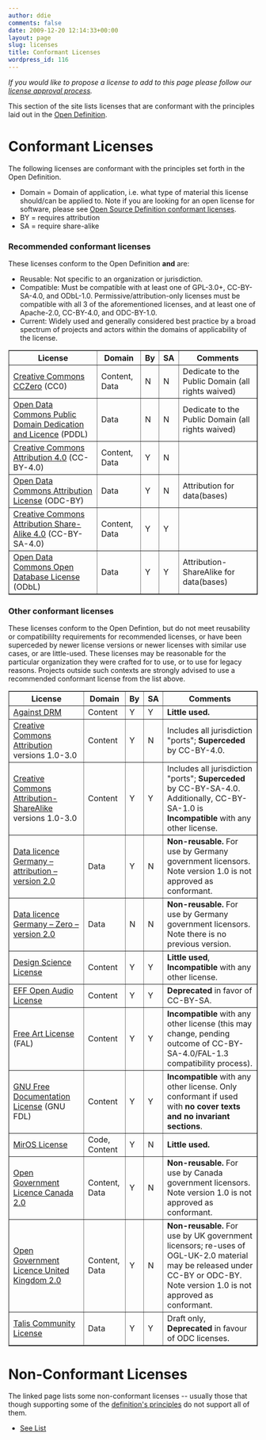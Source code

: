 ```yaml
---
author: ddie
comments: false
date: 2009-12-20 12:14:33+00:00
layout: page
slug: licenses
title: Conformant Licenses
wordpress_id: 116
---
```


*If you would like to propose a license to add to this page please follow our [license approval process](/licenses/process/).*

This section of the site lists licenses that are conformant with the principles laid out in the [Open Definition](/od).

# Conformant Licenses

The following licenses are conformant with the principles set forth in the Open Definition.

* Domain = Domain of application, i.e. what type of material this license should/can be applied to. Note if you are looking for an open license for software, please see [Open Source Definition conformant licenses](http://opensource.org/licenses/).
* BY = requires attribution
* SA = require share-alike


### Recommended conformant licenses 

These licenses conform to the Open Definition **and** are:

* Reusable: Not specific to an organization or jurisdiction.
* Compatible: Must be compatible with at least one of GPL-3.0+, CC-BY-SA-4.0, and ODbL-1.0. Permissive/attribution-only licenses must be compatible with all 3 of the aforementioned licenses, and at least one of Apache-2.0, CC-BY-4.0, and ODC-BY-1.0.
* Current: Widely used and generally considered best practice by a broad spectrum of projects and actors within the domains of applicability of the license.



<table cellpadding="5" cellspacing="0" border="1" >
<tbody >
<tr >

<th >License
</th>

<th >Domain
</th>

<th >By
</th>

<th >SA
</th>

<th >Comments
</th>
</tr>
<tr >

<td ><a href="/licenses/cc-zero">Creative Commons CCZero</a> (CC0)
</td>

<td >Content, Data
</td>

<td >N
</td>

<td >N
</td>

<td >Dedicate to the Public Domain (all rights waived)
</td>
</tr>
<tr >

<td ><a href="/licenses/odc-pddl">Open Data Commons Public Domain Dedication and Licence</a> (PDDL)
</td>

<td >Data
</td>

<td >N
</td>

<td >N
</td>

<td >Dedicate to the Public Domain (all rights waived)
</td>
</tr>
<tr >

<td ><a href="/licenses/cc-by">Creative Commons Attribution 4.0</a> (CC-BY-4.0)
</td>

<td >Content, Data
</td>

<td >Y
</td>

<td >N
</td>

<td >
</td>
</tr>

<tr >
<td ><a href="/licenses/odc-by">Open Data Commons Attribution License</a> (ODC-BY)
</td>

<td >Data
</td>

<td >Y
</td>

<td >N
</td>

<td >Attribution for data(bases)
</td>
</tr>
<tr >

<td ><a href="/licenses/cc-by-sa">Creative Commons Attribution Share-Alike 4.0</a> (CC-BY-SA-4.0)
</td>

<td >Content, Data
</td>

<td >Y
</td>

<td >Y
</td>

<td >
</td>
</tr>

<tr >

<td ><a href="/licenses/odc-odbl">Open Data Commons Open Database License</a> (ODbL)
</td>

<td >Data
</td>

<td >Y
</td>

<td >Y
</td>

<td >Attribution-ShareAlike for data(bases)
</td>
</tr>

</tbody>
</table>



### Other conformant licenses


These licenses conform to the Open Defintion, but do not meet reusability or compatibililty requirements for recommended licenses, or have been superceded by newer license versions or newer licenses with similar use cases, or are little-used. These licenses may be reasonable for the particular organization they were crafted for to use, or to use for legacy reasons. Projects outside such contexts are strongly advised to use a recommended conformant license from the list above.

<table cellpadding="5" cellspacing="0" border="1" >
<tbody >
<tr >

<th >License
</th>

<th >Domain
</th>

<th >By
</th>

<th >SA
</th>

<th >Comments
</th>
</tr>

<tr >
<td ><a href="/licenses/against-drm">Against DRM</a>
</td>
<td >Content
</td>
<td >Y
</td>
<td >Y
</td>
<td ><b>Little used.</b>
</td>
</tr>

<tr >
<td ><a href="/licenses/cc-by">Creative Commons Attribution</a> versions 1.0-3.0
</td>
<td >Content
</td>
<td >Y
</td>
<td >N
</td>
<td>Includes all jurisdiction "ports"; <b>Superceded</b> by CC-BY-4.0.
</td>
</tr>

<tr >
<td ><a href="/licenses/cc-by-sa">Creative Commons Attribution-ShareAlike</a> versions 1.0-3.0
</td>
<td >Content
</td>
<td >Y
</td>
<td >Y
</td>
<td>Includes all jurisdiction "ports"; <b>Superceded</b> by CC-BY-SA-4.0. Additionally, CC-BY-SA-1.0 is <b>Incompatible</b> with any other license.
</td>
</tr>

<tr>
<td ><a href="https://www.govdata.de/dl-de/by-2-0">Data licence Germany – attribution – version 2.0</a>
</td>
<td >Data
</td>
<td >Y
</td>
<td >N
</td>
<td ><b>Non-reusable.</b> For use by Germany government licensors. Note version 1.0 is not approved as conformant.
</td>
</tr>

<tr>
<td ><a href="https://www.govdata.de/dl-de/zero-2-0">Data licence Germany – Zero – version 2.0</a>
</td>
<td >Data
</td>
<td >N
</td>
<td >N
</td>
<td ><b>Non-reusable.</b> For use by Germany government licensors. Note there is no previous version.
</td>
</tr>

<tr>
<td ><a href="/licenses/dsl">Design Science License</a>
</td>
<td >Content
</td>
<td >Y
</td>
<td >Y
</td>
<td ><b>Little used</b>, <b>Incompatible</b> with any other license.
</td>
</tr>

<tr >
<td ><a href="/licenses/eff-open-audio-licenses">EFF Open Audio License</a>
</td>
<td >Content
</td>
<td >Y
</td>
<td >Y
</td>
<td ><b>Deprecated</b> in favor of CC-BY-SA.
</td>
</tr>

<tr >
<td ><a href="/licenses/fal">Free Art License</a> (FAL)
</td>
<td >Content
</td>
<td >Y
</td>
<td >Y
</td>
<td ><b>Incompatible</b> with any other license (this may change, pending outcome of CC-BY-SA-4.0/FAL-1.3 compatibility process).
</td>
</tr>

<tr >
<td ><a href="/licenses/gfdl">GNU Free Documentation License</a> (GNU FDL)
</td>
<td >Content
</td>
<td >Y
</td>
<td >Y
</td>
<td><b>Incompatible</b> with any other license. Only conformant if used with <b>no cover texts and no invariant sections</b>.
</td>
</tr>

<tr >
<td ><a href="/licenses/miros">MirOS License</a>
</td>
<td >Code, Content
</td>
<td >Y
</td>
<td >N
</td>
<td ><b>Little used.</b>
</td>
</tr>

<tr >
<td ><a href="http://data.gc.ca/eng/open-government-licence-canada">Open Government Licence Canada 2.0</a>
</td>
<td >Content, Data
</td>
<td >Y
</td>
<td >N
</td>
<td ><b>Non-reusable.</b> For use by Canada government licensors. Note version 1.0 is not approved as conformant.
</td>
</tr>

<tr >
<td ><a href="https://www.nationalarchives.gov.uk/doc/open-government-licence/version/2/">Open Government Licence United Kingdom 2.0</a>
</td>
<td >Content, Data
</td>
<td >Y
</td>
<td >N
</td>
<td ><b>Non-reusable.</b> For use by UK government licensors; re-uses of OGL-UK-2.0 material may be released under CC-BY or ODC-BY. Note version 1.0 is not approved as conformant.
</td>
</tr>

<tr >
<td ><a href="/licenses/tcl">Talis Community License</a>
</td>
<td >Data
</td>
<td >Y
</td>
<td >Y
</td>
<td >Draft only, <b>Deprecated</b> in favour of ODC licenses.
</td>
</tr>

</tbody>
</table>

# Non-Conformant Licenses

The linked page lists some non-conformant licenses -- usually those that though supporting some of the [definition's principles](/okd) do not support all of them.

* [See List](licenses/nonconform)
